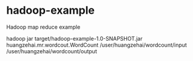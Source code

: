 # hadoop-example
Hadoop map reduce example


hadoop jar target/hadoop-example-1.0-SNAPSHOT.jar huangzehai.mr.wordcout.WordCount /user/huangzehai/wordcount/input /user/huangzehai/wordcount/output